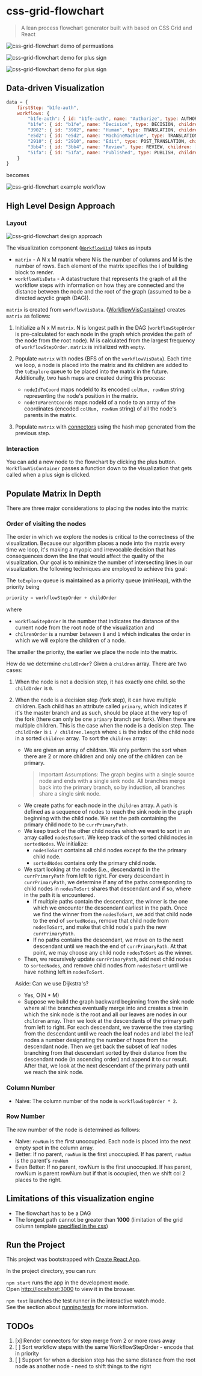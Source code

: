 # css-grid-flowchart

> A lean process flowchart generator built with based on CSS Grid and React

![css-grid-flowchart demo of permuations](/resource/04-04-demo-permutations.gif)

![css-grid-flowchart demo for plus sign](/resource/04-04-demo-plus-sign.gif)

![css-grid-flowchart demo for plus sign](/resource/reveal-plus-sign-with-clicking.gif)

## Data-driven Visualization

```javascript
data = {
    firstStep: "b1fe-auth",
    workflows: {
        "b1fe-auth": { id: "b1fe-auth", name: "Authorize", type: AUTHORIZE, children: ["b1fe"] },
        "b1fe": { id: "b1fe", name: "Decision", type: DECISION, children: ["3902", "e5d2"] },
        "3902": { id: "3902", name: "Human", type: TRANSLATION, children: [ "2910"] },
        "e5d2": { id: "e5d2", name: "MachineMachine", type: TRANSLATION, children: ["3bb4"] },
        "2910": { id: "2910", name: "Edit", type: POST_TRANSLATION, children: ["3bb4"] },
        "3bb4": { id: "3bb4", name: "Review", type: REVIEW, children: ["51fa"] },
        "51fa": { id: "51fa", name: "Published", type: PUBLISH, children: [] }
    }
}
```

becomes

![css-grid-flowchart example workflow](/resource/example-workflow.png)

## High Level Design Approach

### Layout

![css-grid-flowchart design approach](/resource/designApproach.png)

The visualization component ([`WorkflowVis`](/src/components/WorkflowVis.tsx)) takes as inputs

- `matrix` - A N x M matrix where N is the number of columns and M is the number of rows. Each element of the matrix specifies the i of building block to render.
- `workflowVisData` - A datastructure that represents the graph of all the workflow steps with information on how they are connected and the distance between the node and the root of the graph (assumed to be a directed acyclic graph (DAG)).

`matrix` is created from `workflowVisData`. ([WorkflowVisContainer](/src/components/WorkflowVisContainer.tsx)) creates `matrix` as follows:

1. Initialize a N x M `matrix`. N is longest path in the DAG (`workflowStepOrder` is pre-calculated for each node in the graph which provides the path of the node from the root node). M is calculated from the largest frequency of `workflowStepOrder`. `matrix` is initialized with `empty`.

2. Populate `matrix` with nodes (BFS of on the `workflowVisData`). Each time we loop, a node is placed into the matrix and its children are added to the `toExplore` queue to be placed into the matrix in the future. Additionally, two hash maps are created during this process:

    - `nodeIdToCoord` maps nodeId to its encoded `colNum, rowNum` string representing the node's position in the matrix.  
    - `nodeToParentCoords` maps nodeId of a node to an array of the coordinates (encoded `colNum, rowNum` string) of all the node's parents in the matrix.

3. Populate `matrix` with [connectors](/src/components/connectors.tsx) using the hash map generated from the previous step.

### Interaction

You can add a new node to the flowchart by clicking the plus button. `WorkflowVisContainer` passes a function down to the visualization that gets called when a plus sign is clicked.

## Populate Matrix In Depth

There are three major considerations to placing the nodes into the matrix:

### Order of visiting the nodes

The order in which we explore the nodes is critical to the correctness of the visualization. Because our algorithm places a node into the matrix every time we loop, it's making a myopic and irrevocable decision that has consequences down the line that would affect the quality of the visualization. Our goal is to minimize the number of intersecting lines in our visualization. the following techniques are employed to achieve this goal:

The `toExplore` queue is maintained as a priority queue (minHeap), with the priority being

```javascript
priority = workflowStepOrder + childOrder
```

where

- `workflowStepOrder` is the number that indicates the distance of the current node from the root node of the visualization and
- `chilrenOrder` is a number between `0` and `1` which indicates the order in which we will explore the children of a node.

The smaller the priority, the earlier we place the node into the matrix.

How do we determine `childOrder`? Given a `children` array. There are two cases:

1. When the node is not a decision step, it has exactly one child. so the `childOrder` is `0`.
2. When the node is a decision step (fork step), it can have multiple children. Each child has an attribute called `primary`, which indicates if it's the master branch and as such, should be place at the very top of the fork (there can only be one `primary` branch per fork). When there are multiple children. This is the case when the node is a decision step. The `childOrder` is `i / children.length` where `i` is the index of the child node in a sorted `children` array. To sort the `children` array:
    - We are given an array of children. We only perform the sort when there are 2 or more children and only one of the children can be primary.
        > Important Assumptions: The graph begins with a single source node and ends with a single sink node. All branches merge back into the primary branch, so by induction, all branches share a single sink node.
    - We create paths for each node in the `children` array. A `path` is defined as a sequence of nodes to reach the sink node in the graph beginning with the child node. We set the path containing the primary child node to be `currPrimaryPath`.
    - We keep track of the other child nodes which we want to sort in an array called `nodesToSort`. We keep track of the sorted child nodes in `sortedNodes`. We initialize:
        - `nodesToSort` contains all child nodes except fo the the primary child node.
        - `sortedNodes` contains only the primary child node.
    - We start looking at the nodes (i.e., descendants) in the `currPrimaryPath` from left to right. For every descendant in `currPrimaryPath`, we determine if any of the paths corresponding to child nodes in `nodesToSort` shares that descendant and if so, where in the path it is encountered.
        - If multiple paths contain the descendant, the winner is the one which we encounter the descendant earliest in the path. Once we find the winner from the `nodesToSort`, we add that child node to the end of `sortedNodes`, remove that child node from `nodesToSort`, and make that child node's path the new `currPrimaryPath`.
        - If no paths contains the descendant, we move on to the next descendant until we reach the end of `currPrimaryPath`. At that point, we may choose any child node `nodesToSort` as the winner.
    - Then, we recursively update `currPrimaryPath`, add next child nodes to `sortedNodes`, and remove child nodes from `nodesToSort` until we have nothing left in `nodesToSort`. 

    Aside: Can we use Dijkstra's?
    - Yes, O(N * M)
    - Suppose we build the graph backward beginning from the sink node where all the branches eventually merge into and creates a tree in which the sink node is the root and all our leaves are nodes in our `children` array. Then we look at the descendants of the primary path from left to right. For each descendant, we traverse the tree starting from the descendant until we reach the leaf nodes and label the leaf nodes a number designating the number of hops from the descendant node. Then we get back the subset of leaf nodes branching from that descendant sorted by their distance from the descendant node (in ascending order) and append it to our result. After that, we look at the next descendant of the primary path until we reach the sink node. 

### Column Number

- Naive: The column number of the node is `workflowStepOrder * 2`.

### Row Number

The row number of the node is determined as follows:

- Naive: `rowNum` is the first unoccupied. Each node is placed into the next empty spot in the column array.
- Better: If no parent, `rowNum` is the first unoccupied. If has parent, `rowNum` is the parent's `rowNum`
- Even Better: If no parent, rowNum is the first unoccupied. If has parent, rowNum is parent rowNum but if that is occupied, then we shift col 2 places to the right.

## Limitations of this visualization engine

- The flowchart has to be a DAG
- The longest path cannot be greater than **1000** (limitation of the grid column template [specified in the css](https://github.com/xiaoyunyang/css-grid-flowchart/blob/994b5842a214cd0d57046239c8dce69ec69e87d5/src/components/styles/workflowVis.module.css#L13))

## Run the Project

This project was bootstrapped with [Create React App](https://github.com/facebook/create-react-app).

In the project directory, you can run:

`npm start` runs the app in the development mode.<br>
Open [http://localhost:3000](http://localhost:3000) to view it in the browser.

`npm test` launches the test runner in the interactive watch mode.<br>
See the section about [running tests](https://facebook.github.io/create-react-app/docs/running-tests) for more information.

## TODOs

1. [x] Render connectors for step merge from 2 or more rows away
2. [ ] Sort workflow steps with the same WorkflowStepOrder - encode that in priority
3. [ ] Support for when a decision step has the same distance from the root node as another node - need to shift things to the right